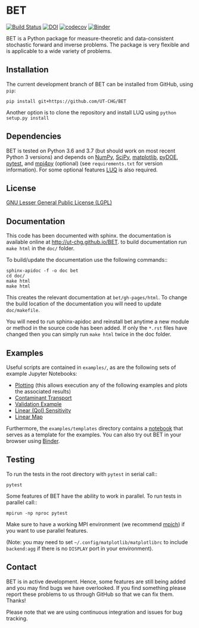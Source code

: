 # BET
[![Build Status](https://travis-ci.org/UT-CHG/BET.svg?branch=master)](https://travis-ci.org/UT-CHG/BET) [![DOI](https://zenodo.org/badge/18813599.svg)](https://zenodo.org/badge/latestdoi/18813599) [![codecov](https://codecov.io/gh/UT-CHG/BET/branch/master/graph/badge.svg)](https://codecov.io/gh/UT-CHG/BET) [![Binder](https://mybinder.org/badge_logo.svg)](https://mybinder.org/v2/gh/UT-CHG/BET/master)

BET is a Python package for measure-theoretic and data-consistent stochastic forward and inverse problems. The package is very flexible and is applicable to a wide variety of problems.

## Installation
The current development branch of BET can be installed from GitHub,  using ``pip``:

    pip install git+https://github.com/UT-CHG/BET
    
Another option is to clone the repository and install LUQ using
``python setup.py install``


## Dependencies
BET is tested on Python 3.6 and 3.7 (but should work on most recent Python 3 versions) and depends on [NumPy](http://www.numpy.org/), [SciPy](http://www.scipy.org/), [matplotlib](http://matplotlib.org/), [pyDOE](https://pythonhosted.org/pyDOE/), [pytest](https://docs.pytest.org/), and [mpi4py](https://mpi4py.readthedocs.io/en/stable/) (optional) (see ``requirements.txt`` for version information). For some optional features [LUQ](https://github.com/CU-Denver-UQ/LUQ) is also required.

## License
[GNU Lesser General Public License (LGPL)](https://github.com/UT-CHG/BET/blob/master/LICENSE.txt)

## Documentation

This code has been documented with sphinx. the documentation is available online at http://ut-chg.github.io/BET. to build documentation run 
``make html`` in the ``doc/`` folder.

To build/update the documentation use the following commands::

    sphinx-apidoc -f -o doc bet
    cd doc/
    make html
    make html

This creates the relevant documentation at ``bet/gh-pages/html``. 
To change the build location of the documentation you will need to update ``doc/makefile``.

You will need to run sphinx-apidoc and reinstall bet anytime a new module or method in the source code has been added. 
If only the `*.rst` files have changed then you can simply run ``make html`` twice in the doc folder.

## Examples
Useful scripts are contained in ``examples/``, as are the following sets of example Jupyter Notebooks:

- [Plotting](./examples/plotting/Plotting_Examples.ipynb)
    (this allows execution any of the following examples and plots the associated results)
- [Contaminant Transport](./examples/contaminantTransport/contaminant.ipynb)
- [Validation Example](./examples/validationExample/linearMap.ipynb)
- [Linear (QoI) Sensitivity](./examples/sensitivity/linear_sensitivity.ipynb)
- [Linear Map](./examples/linearMap/linearMapUniformSampling.ipynb)

Furthermore, the `examples/templates` directory contains a [notebook](./examples/templates/Example_Notebook_Template.ipynb) that serves as a template for the examples.
You can also try out BET in your browser using [Binder](https://mybinder.org/v2/gh/UT-CHG/BET/master).

## Testing

To run the tests in the root directory with `pytest` in serial call::

    pytest

Some features of BET have the ability to work in parallel. To run tests in parallel call::

    mpirun -np nproc pytest

Make sure to have a working MPI environment (we recommend [mpich](http://www.mpich.org/downloads/)) if you want to use parallel features.


(Note: you may need to set `~/.config/matplotlib/matplotlibrc` to include `backend:agg` if there is no `DISPLAY` port in your environment). 

## Contact
BET is in active development. Hence, some features are still being added and you may find bugs we have overlooked. If you find something please report these problems to us through GitHub so that we can fix them. Thanks! 

Please note that we are using continuous integration and issues for bug tracking.
